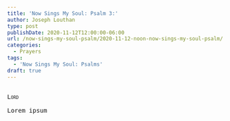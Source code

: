 ```yaml
---
title: 'Now Sings My Soul: Psalm 3:'
author: Joseph Louthan
type: post
publishDate: 2020-11-12T12:00:00-06:00
url: /now-sings-my-soul-psalm/2020-11-12-noon-now-sings-my-soul-psalm/
categories:
  - Prayers
tags:
  - 'Now Sings My Soul: Psalms'
draft: true
---
```


<pre>
<div style="font-variant: small-caps;">
Lord
</div>
Lorem ipsum
</pre>
